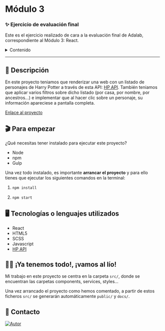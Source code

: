 # Módulo 3

### ✨ Ejercicio de evaluación final

Este es el ejercicio realizado de cara a la evaluación final de Adalab, correspondiente al Módulo 3: React.

<details>
  <summary>Contenido</summary>
  <ol>
    <li>
      <a href="#descripción">Descripción</a>
    </li>
    <li>
      <a href="#para-empezar">Para emezar</a>
    </li>
    <li>
      <a href="#tecnologías-o-lenguajes-utilizados">Tecnologías o lenguajes utilizados</a>
    </li>
    <li><a href="#contacto">Contacto</a></li>
  </ol>
</details>

---

## 📄 Descripción

En este proyecto teniamos que renderizar una web con un listado de personajes de Harry Potter a través de esta API: [HP API](https://hp-api.herokuapp.com/).
También teniamos que aplicar varios filtros sobre dicho listado (por casa, por nombre, por ancestros...) e implementar que al hacer clic sobre un personaje, su información apareciese a pantalla completa.

[Enlace al proyecto](https://laura-carbajales.github.io/harry_potter_characters_search_engine/)

## 🎬 Para empezar

¿Qué necesitas tener instalado para ejecutar este proyecto?

- Node
- npm
- Gulp

Una vez todo instalado, es importante **arrancar el proyecto** y para ello tienes que ejecutar los siguientes comandos en la terminal:

1. ```bash
   npm install
   ```
2. ```bash
   npm start
   ```

## 🖥️ Tecnologías o lenguajes utilizados

- React
- HTML5
- SCSS
- Javascript
- [HP API](https://hp-api.herokuapp.com/)

## 👩‍💻 ¡Ya tenemos todo!, ¡vamos al lío!

Mi trabajo en este proyecto se centra en la carpeta `src/`, donde se encuentran las carpetas components, services, styles...

Una vez arrancado el proyecto como hemos comentado, a partir de estos ficheros `src/` se generarán automáticamente `public/` y `docs/`.

## 📧 Contacto

[![Autor](https://img.shields.io/badge/github-Laura%20Carbajales-pink?style=for-the-badge&logo=github)](https://github.com/Laura-Carbajales)
